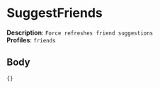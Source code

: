 # SuggestFriends

**Description**: `Force refreshes friend suggestions` \
**Profiles**: `friends`

## Body

```js
{}
```
